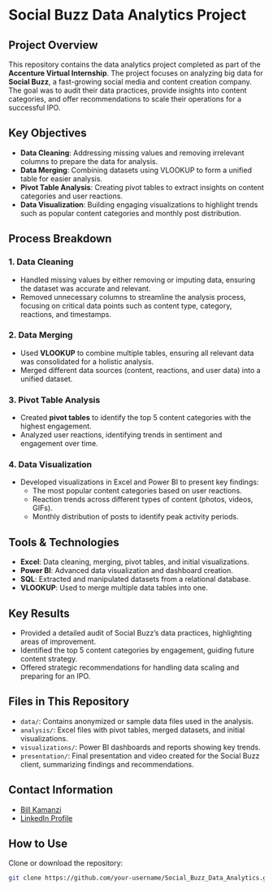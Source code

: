 # Social Buzz Data Analytics Project

## Project Overview
This repository contains the data analytics project completed as part of the **Accenture Virtual Internship**. The project focuses on analyzing big data for **Social Buzz**, a fast-growing social media and content creation company. The goal was to audit their data practices, provide insights into content categories, and offer recommendations to scale their operations for a successful IPO.

## Key Objectives
- **Data Cleaning**: Addressing missing values and removing irrelevant columns to prepare the data for analysis.
- **Data Merging**: Combining datasets using VLOOKUP to form a unified table for easier analysis.
- **Pivot Table Analysis**: Creating pivot tables to extract insights on content categories and user reactions.
- **Data Visualization**: Building engaging visualizations to highlight trends such as popular content categories and monthly post distribution.

## Process Breakdown

### 1. Data Cleaning
- Handled missing values by either removing or imputing data, ensuring the dataset was accurate and relevant.
- Removed unnecessary columns to streamline the analysis process, focusing on critical data points such as content type, category, reactions, and timestamps.

### 2. Data Merging
- Used **VLOOKUP** to combine multiple tables, ensuring all relevant data was consolidated for a holistic analysis.
- Merged different data sources (content, reactions, and user data) into a unified dataset.

### 3. Pivot Table Analysis
- Created **pivot tables** to identify the top 5 content categories with the highest engagement.
- Analyzed user reactions, identifying trends in sentiment and engagement over time.

### 4. Data Visualization
- Developed visualizations in Excel and Power BI to present key findings:
  - The most popular content categories based on user reactions.
  - Reaction trends across different types of content (photos, videos, GIFs).
  - Monthly distribution of posts to identify peak activity periods.

## Tools & Technologies
- **Excel**: Data cleaning, merging, pivot tables, and initial visualizations.
- **Power BI**: Advanced data visualization and dashboard creation.
- **SQL**: Extracted and manipulated datasets from a relational database.
- **VLOOKUP**: Used to merge multiple data tables into one.

## Key Results
- Provided a detailed audit of Social Buzz’s data practices, highlighting areas of improvement.
- Identified the top 5 content categories by engagement, guiding future content strategy.
- Offered strategic recommendations for handling data scaling and preparing for an IPO.

## Files in This Repository
- `data/`: Contains anonymized or sample data files used in the analysis.
- `analysis/`: Excel files with pivot tables, merged datasets, and initial visualizations.
- `visualizations/`: Power BI dashboards and reports showing key trends.
- `presentation/`: Final presentation and video created for the Social Buzz client, summarizing findings and recommendations.

  
## Contact Information
- [Bill Kamanzi](Bikamanzi@gmail.com)
- [LinkedIn Profile](https://www.linkedin.com/in/bill-kamanzi/)

## How to Use

Clone or download the repository:
```bash
git clone https://github.com/your-username/Social_Buzz_Data_Analytics.git
